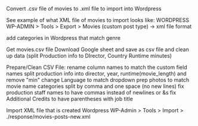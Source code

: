 Convert .csv file of movies to .xml file to import into Wordpress

See example of what XML file of movies to import looks like:
WORDPRESS WP-ADMIN > Tools > Export > Movies (custom post type) -> xml file format

add categories in Wordpress that match genre

Get movies.csv file
Download Google sheet and save as csv file and clean up data (split Production info to DIrector, Country Runtime minutes)

Prepare/Clean CSV File:
rename column names to match the custom field names
split production info into director, year, runtime(movie_length) and remove "min"
change Language to match dropdown
prep photos to match movie name
categories split by comma and one space (no new lines)
fix production staff names to have commas instead of newlines or &s
fix Additional Credits to have parentheses with job title

Import XML file that is created
Wordpress WP-Admin > Tools > Import > ./response/movies-posts-new.xml

